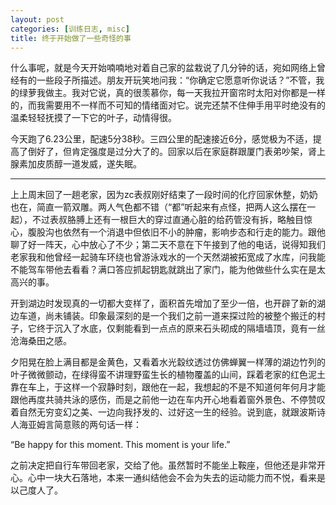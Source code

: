 ```yaml
---
layout: post
categories: [训练日志, misc]
title: 终于开始做了一些奇怪的事
---
```


什么事呢，就是今天开始喃喃地对着自己家的盆栽说了几分钟的话，宛如网络上曾经有的一些段子所描述。朋友开玩笑地问我：“你确定它愿意听你说话？”不管，我的绿萝我做主。我对它说，真的很羡慕你，每一天我拉开窗帘时太阳对你都是一样的，而我需要用不一样而不可知的情绪面对它。说完还禁不住伸手用平时绝没有的温柔轻轻抚摸了一下它的叶子，动情得很。

今天跑了6.23公里，配速5分38秒。三四公里的配速接近6分，感觉极为不适，提高了倒好了，但肯定强度是过分大了的。回家以后在家庭群跟厦门表弟吵架，肾上腺素加皮质醇一道发威，遂失眠。

---

上上周末回了一趟老家，因为zc表叔刚好结束了一段时间的化疗回家休整，奶奶也在，简直一箭双雕。两人气色都不错（“都”听起来有点怪，把两人这么摆在一起），不过表叔胳膊上还有一根巨大的穿过直通心脏的给药管没有拆，略触目惊心，腹股沟也依然有一个消退中但依旧不小的肿瘤，影响步态和行走的能力。跟他聊了好一阵天，心中放心了不少；第二天不意在下午接到了他的电话，说得知我们老家我和他曾经一起骑车环绕也曾游泳戏水的一个天然湖被拓宽成了水库，问我能不能驾车带他去看看？满口答应抓起钥匙就跳出了家门，能为他做些什么实在是太高兴的事。

开到湖边时发现真的一切都大变样了，面积首先增加了至少一倍，也开辟了新的湖边车道，尚未铺装。印象最深刻的是一个我们之前一道来探过险的被整个搬迁的村子，它终于沉入了水底，仅剩能看到一点点的原来石头砌成的隔墙墙顶，竟有一丝沧海桑田之感。

夕阳晃在脸上满目都是金黄色，又看着水光縠纹透过仿佛蝉翼一样薄的湖边竹列的叶子微微颤动，在绿得蛮不讲理野蛮生长的植物覆盖的山间，踩着老家的红色泥土靠在车上，于这样一个寂静时刻，跟他在一起，我想起的不是不知道何年何月才能跟他再度共骑共泳的感伤，而是之前他一边在车内开心地看着窗外景色、不停赞叹着自然无穷变幻之美、一边向我抒发的、过好这一生的经验。说到底，就跟波斯诗人海亚姆言简意赅的两句话一样：

 “Be happy for this moment. This moment is your life.” 

之前决定把自行车带回老家，交给了他。虽然暂时不能坐上鞍座，但他还是非常开心。心中一块大石落地，本来一通纠结他会不会为失去的运动能力而不悦，看来是以己度人了。
